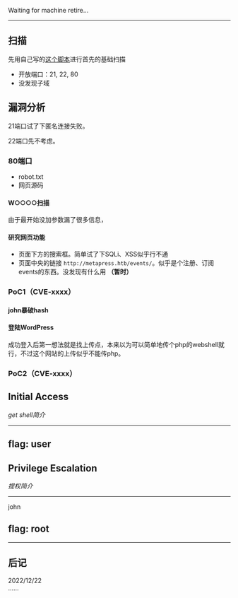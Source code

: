 Waiting for machine retire...  

---

## 扫描

先用自己写的[这个脚本](./HTB_Shoppy.md#htb_easy_firstscaning)进行首先的基础扫描

- 开放端口：21, 22, 80
- 没发现子域


## 漏洞分析

21端口试了下匿名连接失败。  

22端口先不考虑。

### 80端口

- robot.txt
- 网页源码


#### W○○○○扫描

由于最开始没加参数漏了很多信息，


#### 研究网页功能

- 页面下方的搜索框。简单试了下SQLi、XSS似乎行不通
- 页面中央的链接 `http://metapress.htb/events/`。似乎是个注册、订阅events的东西。没发现有什么用 **（暂时）**




### PoC1（CVE-xxxx）



#### john暴破hash



#### 登陆WordPress

成功登入后第一想法就是找上传点，本来以为可以简单地传个php的webshell就行，不过这个网站的上传似乎不能传php。



### PoC2（CVE-xxxx）



## Initial Access
*get shell简介*

---




## flag: user





## Privilege Escalation
*提权简介*

---

john






## flag: root


---

## 后记

2022/12/22  
……
